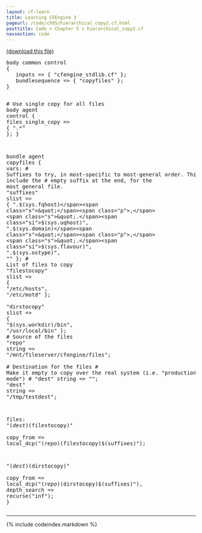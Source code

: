 ```yaml
---
layout: cf-learn
title: Learning CFEngine 3
pageurl: /code/ch05/hierarchical_copy2.cf.html
posttitle: Code > Chapter 5 > hierarchical_copy2.cf
navsection: code
---
```


[(download this file)](https://raw.github.com/zzamboni/cf-learn.info/master/src/ch05/hierarchical_copy2.cf)

<div class="highlight"><pre><span class="k">body</span> <span class="k">common</span> <span class="k">control</span>
<span class="p">{</span>
   <span class="kr">inputs</span> <span class="o">=&gt;</span> <span class="p">{</span> <span class="s">&quot;cfengine_stdlib.cf&quot;</span> <span class="p">};</span>
   <span class="kr">bundlesequence</span> <span class="o">=&gt;</span> <span class="p">{</span> <span class="s">&quot;copyfiles&quot;</span> <span class="p">};</span>
<span class="p">}</span>

<span class="c"># Use single copy for all files</span>
<span class="k">body</span> <span class="k">agent</span> <span class="k">control</span>
<span class="p">{</span>
   <span class="kr">files_single_copy</span> <span class="o">=&gt;</span> <span class="p">{</span> <span class="s">&quot;.*&quot;</span> <span class="p">};</span> 
<span class="p">}</span>

<span class="k">bundle</span> <span class="k">agent</span> <span class="nf">copyfiles</span>
<span class="p">{</span>
 <span class="kd">vars</span><span class="p">:</span>
   <span class="c"># Suffixes to try, in most-specific to most-general order. This must include the</span>
   <span class="c"># empty suffix at the end, for the most general file.</span>
   <span class="p">&quot;</span><span class="nv">suffixes</span><span class="p">&quot;</span>    <span class="kt">slist</span> <span class="o">=&gt;</span> <span class="p">{</span> <span class="s">&quot;.</span><span class="si">$(sys.fqhost)</span><span class="s">&quot;</span><span class="p">,</span> <span class="s">&quot;.</span><span class="si">$(sys.uqhost)</span><span class="s">&quot;</span><span class="p">,</span> <span class="s">&quot;.</span><span class="si">$(sys.domain)</span><span class="s">&quot;</span><span class="p">,</span> 
			    <span class="s">&quot;.</span><span class="si">$(sys.flavour)</span><span class="s">&quot;</span><span class="p">,</span> <span class="s">&quot;.</span><span class="si">$(sys.ostype)</span><span class="s">&quot;</span><span class="p">,</span> <span class="s">&quot;&quot;</span> <span class="p">};</span>
   <span class="c"># List of files to copy</span>
   <span class="p">&quot;</span><span class="nv">filestocopy</span><span class="p">&quot;</span>     <span class="kt">slist</span> <span class="o">=&gt;</span> <span class="p">{</span> <span class="s">&quot;/etc/hosts&quot;</span><span class="p">,</span> <span class="s">&quot;/etc/motd&quot;</span> <span class="p">};</span>   
   <span class="p">&quot;</span><span class="nv">dirstocopy</span><span class="p">&quot;</span>      <span class="kt">slist</span> <span class="o">=&gt;</span> <span class="p">{</span> <span class="s">&quot;</span><span class="si">$(sys.workdir)</span><span class="s">/bin&quot;</span><span class="p">,</span> <span class="s">&quot;/usr/local/bin&quot;</span> <span class="p">};</span>
   <span class="c"># Source of the files</span>
   <span class="p">&quot;</span><span class="nv">repo</span><span class="p">&quot;</span>            <span class="kt">string</span> <span class="o">=&gt;</span> <span class="s">&quot;/mnt/fileserver/cfengine/files&quot;</span><span class="p">;</span>   
   <span class="c"># Destination for the files</span>
   <span class="c"># Make it empty to copy over the real system (i.e. &quot;production mode&quot;)</span>
   <span class="c"># &quot;dest&quot; string =&gt; &quot;&quot;;</span>
   <span class="p">&quot;</span><span class="nv">dest</span><span class="p">&quot;</span>            <span class="kt">string</span> <span class="o">=&gt;</span> <span class="s">&quot;/tmp/testdest&quot;</span><span class="p">;</span>   

 <span class="kd">files</span><span class="p">:</span>
   <span class="s">&quot;</span><span class="si">$(dest)$(filestocopy)</span><span class="s">&quot;</span>   
     <span class="kr">copy_from</span> <span class="o">=&gt;</span> <span class="nf">local_dcp</span><span class="p">(</span><span class="s">&quot;</span><span class="si">$(repo)$(filestocopy)$(suffixes)</span><span class="s">&quot;</span><span class="p">);</span>

   <span class="s">&quot;</span><span class="si">$(dest)$(dirstocopy)</span><span class="s">&quot;</span>    
     <span class="kr">copy_from</span> <span class="o">=&gt;</span> <span class="nf">local_dcp</span><span class="p">(</span><span class="s">&quot;</span><span class="si">$(repo)$(dirstocopy)$(suffixes)</span><span class="s">&quot;</span><span class="p">),</span>
     <span class="kr">depth_search</span> <span class="o">=&gt;</span> <span class="nf">recurse</span><span class="p">(</span><span class="s">&quot;inf&quot;</span><span class="p">);</span>
<span class="p">}</span>
</pre></div>


----

{% include codeindex.markdown %}
